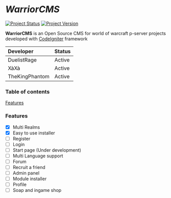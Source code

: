 # _WarriorCMS_

[![Project Status](https://img.shields.io/badge/Status-Early%20Alpha-yellow.svg?style=flat-square)](#)
[![Project Version](https://img.shields.io/badge/Version-0.1-green.svg?style=flat-square)](#)

**WarriorCMS** is an Open Source CMS for world of warcraft p-server projects developed with [CodeIgniter](https://codeigniter.com/) framework

| Developer | Status |
| :----------- | :---------- |
| DuelistRage | Active |
| XàXà | Active |
| TheKingPhantom | Active |

### Table of contents

[Features](#Features)

### Features

- [x] Multi Realms
- [x] Easy to use installer
- [ ] Register
- [ ] Login
- [ ] Start page (Under development)
- [ ] Multi Language support
- [ ] Forum
- [ ] Recruit a friend
- [ ] Admin panel
- [ ] Module installer
- [ ] Profile
- [ ] Soap and ingame shop
